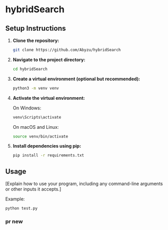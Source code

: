 # hybridSearch

## Setup Instructions

1. **Clone the repository:**

   ```bash
   git clone https://github.com/Abyzu/hybridSearch
   ```

2. **Navigate to the project directory:**

   ```bash
   cd hybridSearch
   ```

3. **Create a virtual environment (optional but recommended):**

   ```bash
   python3 -m venv venv
   ```

4. **Activate the virtual environment:**

   On Windows:

   ```bash
   venv\Scripts\activate
   ```

   On macOS and Linux:

   ```bash
   source venv/bin/activate
   ```

5. **Install dependencies using pip:**

   ```bash
   pip install -r requirements.txt
   ```

## Usage

[Explain how to use your program, including any command-line arguments or other inputs it accepts.]

Example:

```bash
python test.py
```

### pr new
